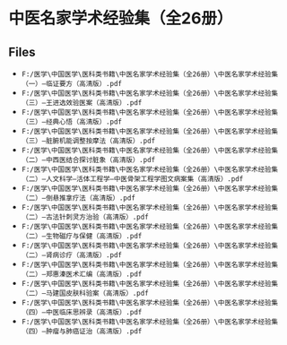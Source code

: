 # 中医名家学术经验集（全26册）

## Files

- `F:/医学\中国医学\医科类书籍\中医名家学术经验集（全26册）\中医名家学术经验集（一）—临证要方（高清版）.pdf`
- `F:/医学\中国医学\医科类书籍\中医名家学术经验集（全26册）\中医名家学术经验集（三）—王进选效验医案（高清版）.pdf`
- `F:/医学\中国医学\医科类书籍\中医名家学术经验集（全26册）\中医名家学术经验集（三）—经典心悟（高清版）.pdf`
- `F:/医学\中国医学\医科类书籍\中医名家学术经验集（全26册）\中医名家学术经验集（三）—脏腑机能调整按摩法（高清版）.pdf`
- `F:/医学\中国医学\医科类书籍\中医名家学术经验集（全26册）\中医名家学术经验集（二）—中西医结合探讨脏象（高清版）.pdf`
- `F:/医学\中国医学\医科类书籍\中医名家学术经验集（全26册）\中医名家学术经验集（二）—人文科学—活体工程学—中医骨架工程学图文病案集（高清版）.pdf`
- `F:/医学\中国医学\医科类书籍\中医名家学术经验集（全26册）\中医名家学术经验集（二）—倒悬推拿疗法（高清版）.pdf`
- `F:/医学\中国医学\医科类书籍\中医名家学术经验集（全26册）\中医名家学术经验集（二）—古法针刺灵方治验（高清版）.pdf`
- `F:/医学\中国医学\医科类书籍\中医名家学术经验集（全26册）\中医名家学术经验集（二）—生物磁疗与保健（高清版）.pdf`
- `F:/医学\中国医学\医科类书籍\中医名家学术经验集（全26册）\中医名家学术经验集（二）—肾病诊疗（高清版）.pdf`
- `F:/医学\中国医学\医科类书籍\中医名家学术经验集（全26册）\中医名家学术经验集（二）—郑惠溱医术汇编（高清版）.pdf`
- `F:/医学\中国医学\医科类书籍\中医名家学术经验集（全26册）\中医名家学术经验集（二）—马建国皮肤科验案（高清版）.pdf`
- `F:/医学\中国医学\医科类书籍\中医名家学术经验集（全26册）\中医名家学术经验集（四）—中医临床思辨录（高清版）.pdf`
- `F:/医学\中国医学\医科类书籍\中医名家学术经验集（全26册）\中医名家学术经验集（四）—肿瘤与肺癌证治（高清版）.pdf`
